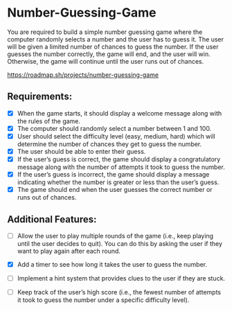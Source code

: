 # Number-Guessing-Game
You are required to build a simple number guessing game where the computer randomly selects a number and the user has to guess it. The user will be given a limited number of chances to guess the number. If the user guesses the number correctly, the game will end, and the user will win. Otherwise, the game will continue until the user runs out of chances.

https://roadmap.sh/projects/number-guessing-game

## Requirements:

- [x] When the game starts, it should display a welcome message along with the rules of the game.
- [x] The computer should randomly select a number between 1 and 100.
- [x] User should select the difficulty level (easy, medium, hard) which will determine the number of chances they get to guess the number.
- [x] The user should be able to enter their guess.
- [x] If the user’s guess is correct, the game should display a congratulatory message along with the number of attempts it took to guess the number.
- [x] If the user’s guess is incorrect, the game should display a message indicating whether the number is greater or less than the user’s guess.
- [x] The game should end when the user guesses the correct number or runs out of chances.

## Additional Features:
- [ ] Allow the user to play multiple rounds of the game (i.e., keep playing until the user decides to quit). You can do this by asking the user if they want to play again after each round.
- [x] Add a timer to see how long it takes the user to guess the number.
- [ ] Implement a hint system that provides clues to the user if they are stuck.
- [ ] Keep track of the user’s high score (i.e., the fewest number of attempts it took to guess the number under a specific difficulty level).


